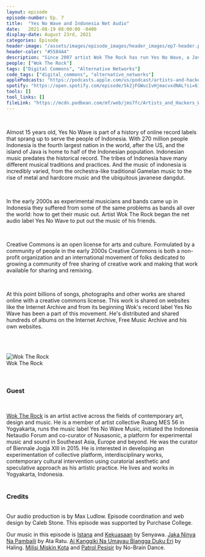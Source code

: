 ```yaml
---
layout: episode
episode-number: Ep. 7
title:  "Yes No Wave and Indonesia Net Audio"
date:   2021-08-19 08:00:00 -0400
display-date: August 23rd, 2021
categories: Episode
header-image: "/assets/images/episode_images/header_images/ep7-header.png"
header-color: "#5584A4"
description: "Since 2007 artist Wok The Rock has run Yes No Wave, a Javanese net audio record label that makes music available for free legal download. Yes No Wave albums are released under a creative commons license allowing free non-commercial use and the freedom to remix the music."
people: ["Wok The Rock"]
tags: ["Digital Commons", "Alternative Networks"]
code_tags: ["digital_commons", "alternative_networks"]
applePodcasts: "https://podcasts.apple.com/us/podcast/artists-and-hackers/id1536778522?i=1000532978179"
spotify: "https://open.spotify.com/episode/5k2jFGWucIvHjmacvxdNAL?si=6198942912944dfa"
tools: []
tool_links: []
fileLink: "https://mcdn.podbean.com/mf/web/jms7fc/Artists_and_Hackers_WOK_8_19_Max_01_mixdown.mp3"
---
```


<br>

Almost 15 years old, Yes No Wave is part of a history of online record labels that sprang up to serve the people of Indonesia. With 270 million people Indonesia is the fourth largest nation in the world, after the US, and the island of Java is home to half of the Indonesian population. Indonesian music predates the historical record. The tribes of Indonesia have many different musical traditions and practices. And the music of indonesia is incredibly varied, from the orchestra-like traditional Gamelan music to the rise of metal and hardcore music and the ubiquitous javanese dangdut.

<br>

In the early 2000s as experimental musicians and bands came up in Indonesia they suffered from some of the same problems as bands all over the world: how to get their music out. Artist Wok The Rock began the net audio label Yes No Wave to put out the music of his friends.

<br>

Creative Commons is an open license for arts and culture. Formulated by a community of people in the early 2000s Creative Commons is both a non-profit organization and an international movement of folks dedicated to growing a community of free sharing of creative work and making that work available for sharing and remixing.

<br>

At this point billions of songs, photographs and other works are shared online with a creative commons license. This work is shared on websites like the Internet Archive and from its beginning Wok's record label Yes No Wave has been a part of this movement. He's distributed and shared hundreds of albums on the Internet Archive, Free Music Archive and his own websites.

<br><br>

![Wok The Rock]({{site.baseurl}}/assets/images/wok-headshot-medium.jpg)  
Wok The Rock  

<br>

### Guest

<br>

<a href="https://www.woktherock.net/" alt="Wok The Rock" class="nameTag">Wok The Rock</a> is an artist active across the fields of contemporary art, design and music. He is a member of artist collective Ruang MES 56 in Yogyakarta, runs the music label Yes No Wave Music, initiated the Indonesia Netaudio Forum and co-curator of Nusasonic, a platform for experimental music and sound in Southeast Asia, Europe and beyond. He was the curator of Biennale Jogja XIII in 2015. He is interested in developing an experimentation of collective platform, interdisciplinary works, contemporary cultural intervention using curatorial aesthetic and speculative approach as his artistic practice. He lives and works in Yogyakarta, Indonesia.
<br><br>
### Credits

<br>
Our audio production is by Max Ludlow. Episode coordination and web design by Caleb Stone. This episode was supported by Purchase College.

<br>

Our music in this episode is [Istana](https://senyawaofficial.bandcamp.com/track/istana-3) and [Kekuasaan](https://senyawaofficial.bandcamp.com/track/kekuasaan) by Senyawa. [Jaka Ninya Na Pambaili](http://yesnowave.com/releases/yesno095/) by Ata Ratu. [Ai Kanggiki Na Umayau Biangga Duku Eri](http://yesnowave.com/releases/yesno095/) by Haling. [Milisi Miskin Kota](http://yesnowave.com/releases/yesno093/) and [Patrol Pesisir](http://yesnowave.com/releases/yesno093/) by No-Brain Dance.
